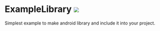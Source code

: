 # ExampleLibrary [![](https://jitpack.io/v/abhishekBhartiProjects/ExampleLibrary.svg)](https://jitpack.io/#abhishekBhartiProjects/ExampleLibrary)

Simplest example to make android library and include it into your project.
